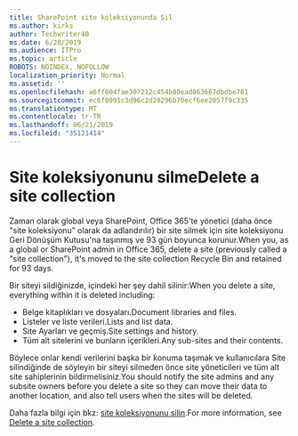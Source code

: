 ```yaml
---
title: SharePoint site koleksiyonunda Sil
ms.author: kirks
author: Techwriter40
ms.date: 6/20/2019
ms.audience: ITPro
ms.topic: article
ROBOTS: NOINDEX, NOFOLLOW
localization_priority: Normal
ms.assetid: ''
ms.openlocfilehash: a6ff804fae307212c454b80ead863667dbdbe781
ms.sourcegitcommit: ec6f8091c3d96c2d28296b70ecf6ee2857f9c335
ms.translationtype: MT
ms.contentlocale: tr-TR
ms.lasthandoff: 06/21/2019
ms.locfileid: "35121414"
---
```

# <a name="delete-a-site-collection"></a><span data-ttu-id="9e440-102">Site koleksiyonunu silme</span><span class="sxs-lookup"><span data-stu-id="9e440-102">Delete a site collection</span></span>

<span data-ttu-id="9e440-103">Zaman olarak global veya SharePoint, Office 365'te yönetici (daha önce "site koleksiyonu" olarak da adlandırılır) bir site silmek için site koleksiyonu Geri Dönüşüm Kutusu'na taşınmış ve 93 gün boyunca korunur.</span><span class="sxs-lookup"><span data-stu-id="9e440-103">When you, as a global or SharePoint admin in Office 365, delete a site (previously called a "site collection"), it's moved to the site collection Recycle Bin and retained for 93 days.</span></span> 

<span data-ttu-id="9e440-104">Bir siteyi sildiğinizde, içindeki her şey dahil silinir:</span><span class="sxs-lookup"><span data-stu-id="9e440-104">When you delete a site, everything within it is deleted including:</span></span>

- <span data-ttu-id="9e440-105">Belge kitaplıkları ve dosyaları.</span><span class="sxs-lookup"><span data-stu-id="9e440-105">Document libraries and files.</span></span>
- <span data-ttu-id="9e440-106">Listeler ve liste verileri.</span><span class="sxs-lookup"><span data-stu-id="9e440-106">Lists and list data.</span></span>
- <span data-ttu-id="9e440-107">Site Ayarları ve geçmiş.</span><span class="sxs-lookup"><span data-stu-id="9e440-107">Site settings and history.</span></span>
- <span data-ttu-id="9e440-108">Tüm alt sitelerini ve bunların içerikleri.</span><span class="sxs-lookup"><span data-stu-id="9e440-108">Any sub-sites and their contents.</span></span>

<span data-ttu-id="9e440-109">Böylece onlar kendi verilerini başka bir konuma taşımak ve kullanıcılara Site silindiğinde de söyleyin bir siteyi silmeden önce site yöneticileri ve tüm alt site sahiplerinin bildirmelisiniz.</span><span class="sxs-lookup"><span data-stu-id="9e440-109">You should notify the site admins and any subsite owners before you delete a site so they can move their data to another location, and also tell users when the sites will be deleted.</span></span> 

<span data-ttu-id="9e440-110">Daha fazla bilgi için bkz: [site koleksiyonunu silin](https://docs.microsoft.com/en-us/sharepoint/delete-site-collection).</span><span class="sxs-lookup"><span data-stu-id="9e440-110">For more information, see [Delete a site collection](https://docs.microsoft.com/en-us/sharepoint/delete-site-collection).</span></span> 